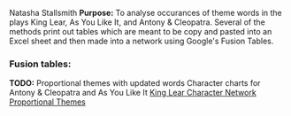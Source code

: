 Natasha Stallsmith
**Purpose:** To analyse occurances of theme words in the plays King Lear, As You Like It, and Antony & Cleopatra.
             Several of the methods print out tables which are meant to be copy and pasted into an Excel sheet and then made into a
                network using Google's Fusion Tables.

### Fusion tables: ###
**TODO:** Proportional themes with updated words
          Character charts for Antony & Cleopatra and As You Like It
    [King Lear Character Network](https://www.google.com/fusiontables/DataSource?docid=1G38cSLcV41NIwwZ4CtHK9_9Bz0oSHtpdxE9AEIlw)
    [Proportional Themes](https://www.google.com/fusiontables/DataSource?docid=1sLQvztOwtQM36bGTx_dk-auzyF3Ngave-tmKY2RI)
